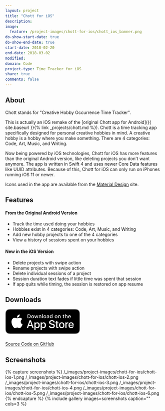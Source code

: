 ```yaml
---
layout: project
title: "Chott for iOS"
description:
image:
  feature: /project-images/chott-for-ios/chott_ios_banner.png
do-show-start-date: true
do-show-end-date: true
start-date: 2018-02-20
end-date: 2018-03-02
modified:
domain: Code
project-type: Time Tracker for iOS
share: true
comments: false
---
```


## About

Chott stands for "Creative Hobby Occurrence Time Tracker".

This is actually an iOS remake of the [original Chott app for Android]({{ site.baseurl }}{% link _projects/chott.md %}). Chott is a time tracking app specifically designed for personal creative hobbies in mind. A creative hobby is a hobby where you make something. There are 4 categories: Code, Art, Music, and Writing.

Now being powered by iOS technologies, Chott for iOS has more features than the original Android version, like deleting projects you don't want anymore. The app is written in Swift 4 and uses newer Core Data features like UUID attributes. Because of this, Chott for iOS can only run on iPhones running iOS 11 or newer.

Icons used in the app are available from the [Material Design](https://material.io/icons/) site.


## Features

#### From the Original Android Version
 - Track the time used doing your hobbies
 - Hobbies exist in 4 categories: Code, Art, Music, and Writing
 - Add new hobby projects to one of the 4 categories
 - View a history of sessions spent on your hobbies

#### New in the iOS Version
 - Delete projects with swipe action
 - Rename projects with swipe action
 - Delete individual sessions of a project
 - Session duration text fades if little time was spent that session
 - If app quits while timing, the session is restored on app resume

## Downloads

<div markdown="0">
   <a href="https://itunes.apple.com/us/app/chott-hobby-time-tracking/id1355028450" target="_blank">
        <img src="/_images/Download_on_the_App_Store_Badge_US-UK_RGB_blk_092917.svg" alt="Download_on_the_App_Store_Badge" style="margin-bottom: 20px"/>
   </a>
</div>


 <div markdown="0">
    <a href="https://github.com/JISyed/CHOTT-iOS-App" class="btn">
        <i class="fa fa-lg fa-github" aria-hidden="true"></i> Source Code on GitHub
    </a>
 </div>


## Screenshots

 {% capture screenshots %}
 	/_images/project-images/chott-for-ios/chott-ios-1.png
 	/_images/project-images/chott-for-ios/chott-ios-2.png
 	/_images/project-images/chott-for-ios/chott-ios-3.png
    /_images/project-images/chott-for-ios/chott-ios-4.png
    /_images/project-images/chott-for-ios/chott-ios-5.png
    /_images/project-images/chott-for-ios/chott-ios-6.png
 {% endcapture %}
 {% include gallery images=screenshots caption="" cols=3 %}
